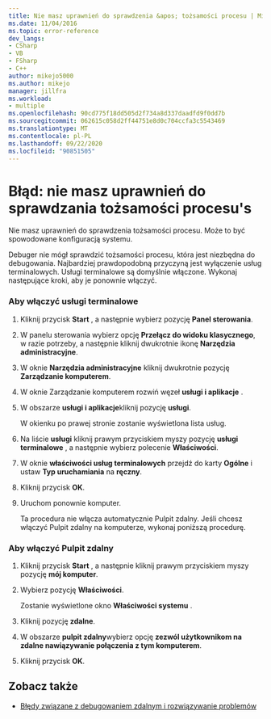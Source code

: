 ```yaml
---
title: Nie masz uprawnień do sprawdzenia &apos; tożsamości procesu | Microsoft Docs
ms.date: 11/04/2016
ms.topic: error-reference
dev_langs:
- CSharp
- VB
- FSharp
- C++
author: mikejo5000
ms.author: mikejo
manager: jillfra
ms.workload:
- multiple
ms.openlocfilehash: 90cd775f18dd505d2f734a8d337daadfd9f0dd7b
ms.sourcegitcommit: 062615c058d2ff44751e8d0c704ccfa3c5543469
ms.translationtype: MT
ms.contentlocale: pl-PL
ms.lasthandoff: 09/22/2020
ms.locfileid: "90851505"
---
```

# <a name="error-you-do-not-have-permission-to-inspect-the-process39s-identity"></a>Błąd: nie masz uprawnień do sprawdzania tożsamości procesu&#39;s
Nie masz uprawnień do sprawdzenia tożsamości procesu. Może to być spowodowane konfiguracją systemu.

 Debuger nie mógł sprawdzić tożsamości procesu, która jest niezbędna do debugowania. Najbardziej prawdopodobną przyczyną jest wyłączenie usług terminalowych. Usługi terminalowe są domyślnie włączone. Wykonaj następujące kroki, aby je ponownie włączyć.

### <a name="to-enable-terminal-services"></a>Aby włączyć usługi terminalowe

1. Kliknij przycisk **Start** , a następnie wybierz pozycję **Panel sterowania**.

2. W panelu sterowania wybierz opcję **Przełącz do widoku klasycznego**, w razie potrzeby, a następnie kliknij dwukrotnie ikonę **Narzędzia administracyjne**.

3. W oknie **Narzędzia administracyjne** kliknij dwukrotnie pozycję **Zarządzanie komputerem**.

4. W oknie Zarządzanie komputerem rozwiń węzeł **usługi i aplikacje** .

5. W obszarze **usługi i aplikacje**kliknij pozycję **usługi**.

     W okienku po prawej stronie zostanie wyświetlona lista usług.

6. Na liście **usługi** kliknij prawym przyciskiem myszy pozycję **usługi terminalowe** , a następnie wybierz polecenie **Właściwości**.

7. W oknie **właściwości usług terminalowych** przejdź do karty **Ogólne** i ustaw **Typ uruchamiania** na **ręczny**.

8. Kliknij przycisk **OK**.

9. Uruchom ponownie komputer.

     Ta procedura nie włącza automatycznie Pulpit zdalny. Jeśli chcesz włączyć Pulpit zdalny na komputerze, wykonaj poniższą procedurę.

### <a name="to-enable-remote-desktop"></a>Aby włączyć Pulpit zdalny

1. Kliknij przycisk **Start** , a następnie kliknij prawym przyciskiem myszy pozycję **mój komputer**.

2. Wybierz pozycję **Właściwości**.

     Zostanie wyświetlone okno **Właściwości systemu** .

3. Kliknij pozycję **zdalne**.

4. W obszarze **pulpit zdalny**wybierz opcję **zezwól użytkownikom na zdalne nawiązywanie połączenia z tym komputerem**.

5. Kliknij przycisk **OK**.

## <a name="see-also"></a>Zobacz także
- [Błędy związane z debugowaniem zdalnym i rozwiązywanie problemów](../debugger/remote-debugging-errors-and-troubleshooting.md)